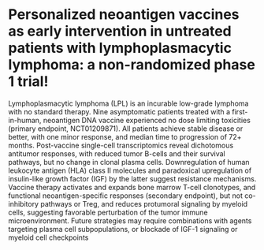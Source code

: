 # Personalized neoantigen vaccines as early intervention in untreated patients with lymphoplasmacytic lymphoma: a non-randomized phase 1 trial!
Lymphoplasmacytic lymphoma (LPL) is an incurable low-grade lymphoma with no standard therapy.  Nine asymptomatic patients treated with a first-in-human, neoantigen DNA vaccine experienced no dose limiting toxicities (primary endpoint, NCT01209871).  All patients achieve stable disease or better, with one minor response, and median time to progression of 72+ months. Post-vaccine single-cell transcriptomics reveal dichotomous antitumor responses, with reduced tumor B-cells and their survival pathways, but no change in clonal plasma cells.  Downregulation of human leukocyte antigen (HLA) class II molecules and paradoxical upregulation of insulin-like growth factor (IGF) by the latter suggest resistance mechanisms.   Vaccine therapy activates and expands bone marrow T-cell clonotypes, and functional neoantigen-specific responses (secondary endpoint), but not co-inhibitory pathways or Treg, and reduces protumoral signaling by myeloid cells, suggesting favorable perturbation of the tumor immune microenvironment.  Future strategies may require combinations with agents targeting plasma cell subpopulations, or blockade of IGF-1 signaling or myeloid cell checkpoints
